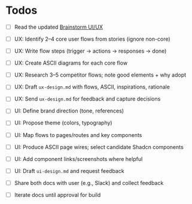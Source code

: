 # Todos

- [ ] Read the updated [Brainstorm UI/UX](./brainstorm-ui-ux.md)

- [ ] UX: Identify 2–4 core user flows from stories (ignore non-core)
- [ ] UX: Write flow steps (trigger → actions → responses → done)
- [ ] UX: Create ASCII diagrams for each core flow
- [ ] UX: Research 3–5 competitor flows; note good elements + why adopt
- [ ] UX: Draft `ux-design.md` with flows, ASCII, inspirations, rationale
- [ ] UX: Send `ux-design.md` for feedback and capture decisions

- [ ] UI: Define brand direction (tone, references)
- [ ] UI: Propose theme (colors, typography)
- [ ] UI: Map flows to pages/routes and key components
- [ ] UI: Produce ASCII page wires; select candidate Shadcn components
- [ ] UI: Add component links/screenshots where helpful
- [ ] UI: Draft `ui-design.md` and request feedback

- [ ] Share both docs with user (e.g., Slack) and collect feedback
- [ ] Iterate docs until approval for build


